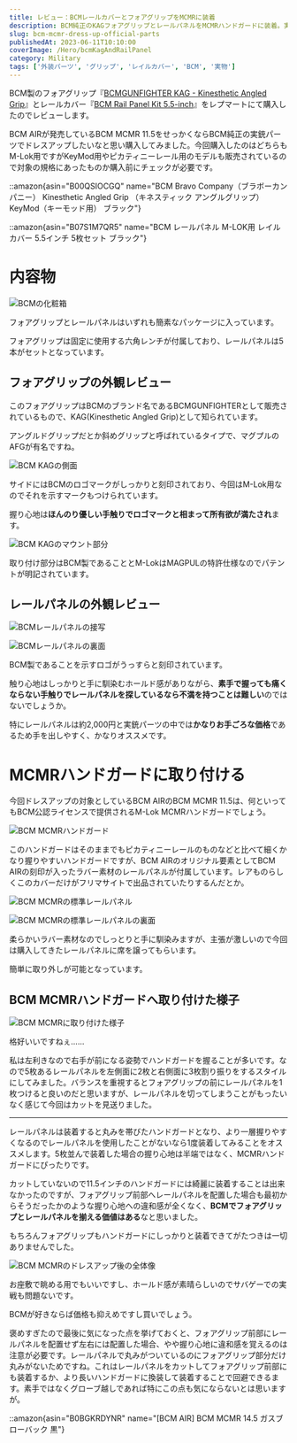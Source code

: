 ```yaml
---
title: レビュー：BCMレールカバーとフォアグリップをMCMRに装着
description: BCM純正のKAGフォアグリップとレールパネルをMCMRハンドガードに装着。実銃パーツならではの質感と握り心地、装着後の改善点と注意すべきポイントを詳しくレビュー。
slug: bcm-mcmr-dress-up-official-parts
publishedAt: 2023-06-11T10:10:00
coverImage: /Hero/bcmKagAndRailPanel
category: Military
tags: ['外装パーツ', 'グリップ', 'レイルカバー', 'BCM', '実物']
---
```


BCM製のフォアグリップ『[BCMGUNFIGHTER KAG - Kinesthetic Angled Grip](https://repmart.jp/products/bcmkagmcmrblk.html)』とレールカバー『[BCM Rail Panel Kit 5.5-inch](https://repmart.jp/products/bcmmcmrrpblk5.html)』をレプマートにて購入したのでレビューします。

BCM AIRが発売しているBCM MCMR 11.5をせっかくならBCM純正の実銃パーツでドレスアップしたいなと思い購入してみました。今回購入したのはどちらもM-Lok用ですがKeyMod用やピカティニーレール用のモデルも販売されているので対象の規格にあったものか購入前にチェックが必要です。

::amazon{asin="B00QSIOCGQ" name="BCM Bravo Company（ブラボーカンパニー） Kinesthetic Angled Grip （キネスティック アングルグリップ） KeyMod（キーモッド用） ブラック"}

::amazon{asin="B07S1M7QR5" name="BCM レールパネル M-LOK用 レイルカバー 5.5インチ 5枚セット ブラック"}

# 内容物

![BCMの化粧箱](/Hero/bcmKagAndRailPanel)

フォアグリップとレールパネルはいずれも簡素なパッケージに入っています。

フォアグリップは固定に使用する六角レンチが付属しており、レールパネルは5本がセットとなっています。

## フォアグリップの外観レビュー

このフォアグリップはBCMのブランド名であるBCMGUNFIGHTERとして販売されているもので、KAG(Kinesthetic Angled Grip)として知られています。

アングルドグリップだとか斜めグリップと呼ばれているタイプで、マグプルのAFGが有名ですね。

![BCM KAGの側面](/Review/dqlqzyuiua8txysir7qs)

サイドにはBCMのロゴマークがしっかりと刻印されており、今回はM-Lok用なのでそれを示すマークもつけられています。

握り心地は**ほんのり優しい手触りでロゴマークと相まって所有欲が満たされ**ます。

![BCM KAGのマウント部分](/Review/l67p0ktxj6clpxjmotvu)

取り付け部分はBCM製であることとM-LokはMAGPULの特許仕様なのでパテントが明記されています。

## レールパネルの外観レビュー

![BCMレールパネルの接写](/Review/l9ncwhnmyizqgvteewlz)

![BCMレールパネルの裏面](/Review/bvvg3mbeiffpkbrtfevq)

BCM製であることを示すロゴがうっすらと刻印されています。

触り心地はしっかりと手に馴染むホールド感がありながら、**素手で握っても痛くならない手触りでレールパネルを探しているなら不満を持つことは難しい**のではないでしょうか。

特にレールパネルは約2,000円と実銃パーツの中では**かなりお手ごろな価格**であるため手を出しやすく、かなりオススメです。

# MCMRハンドガードに取り付ける

今回ドレスアップの対象としているBCM AIRのBCM MCMR 11.5は、何といってもBCM公認ライセンスで提供されるM-Lok MCMRハンドガードでしょう。

![BCM MCMRハンドガード](/Review/novwzmzaqlouyyxis9ry)

このハンドガードはそのままでもピカティニーレールのものなどと比べて細くかなり握りやすいハンドガードですが、BCM AIRのオリジナル要素としてBCM AIRの刻印が入ったラバー素材のレールパネルが付属しています。レアものらしくこのカバーだけがフリマサイトで出品されていたりするんだとか。

![BCM MCMRの標準レールパネル](/Review/iygpnfhxeyynlodr0cgv)

![BCM MCMRの標準レールパネルの裏面](/Review/mnvbxzmrxybz4p41mpoe)

柔らかいラバー素材なのでしっとりと手に馴染みますが、主張が激しいので今回は購入してきたレールパネルに席を譲ってもらいます。

簡単に取り外しが可能となっています。

## BCM MCMRハンドガードへ取り付けた様子

![BCM MCMRに取り付けた様子](/Review/tcsp4bhkzpfugatmfaid)

格好いいですねぇ……

私は左利きなので右手が前になる姿勢でハンドガードを握ることが多いです。なので5枚あるレールパネルを左側面に2枚と右側面に3枚割り振りをするスタイルにしてみました。バランスを重視するとフォアグリップの前にレールパネルを1枚つけると良いのだと思いますが、レールパネルを切ってしまうことがもったいなく感じて今回はカットを見送りました。

---

レールパネルは装着すると丸みを帯びたハンドガードとなり、より一層握りやすくなるのでレールパネルを使用したことがないなら1度装着してみることをオススメします。5枚並んで装着した場合の握り心地は半端ではなく、MCMRハンドガードにぴったりです。

カットしていないので11.5インチのハンドガードには綺麗に装着することは出来なかったのですが、フォアグリップ前部へレールパネルを配置した場合も最初からそうだったかのような握り心地への違和感が全くなく、**BCMでフォアグリップとレールパネルを揃える価値はある**なと思いました。

もちろんフォアグリップもハンドガードにしっかりと装着できてがたつきは一切ありませんでした。

![BCM MCMRのドレスアップ後の全体像](/Review/jzsvrdgat4pqpjenugtg)

お座敷で眺める用でもいいですし、ホールド感が素晴らしいのでサバゲーでの実戦も問題ないです。

BCMが好きならば価格も抑えめですし買いでしょう。

褒めすぎたので最後に気になった点を挙げておくと、フォアグリップ前部にレールパネルを配置せず左右には配置した場合、やや握り心地に違和感を覚えるのは注意が必要です。レールパネルで丸みがついているのにフォアグリップ部分だけ丸みがないためですね。これはレールパネルをカットしてフォアグリップ前部にも装着するか、より長いハンドガードに換装して装着することで回避できるます。素手ではなくグローブ越しであれば特にこの点も気にならないとは思いますが。

::amazon{asin="B0BGKRDYNR" name="[BCM AIR] BCM MCMR 14.5 ガスブローバック 黒"}
